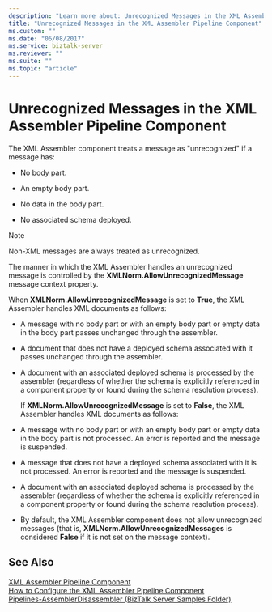 ```yaml
---
description: "Learn more about: Unrecognized Messages in the XML Assembler Pipeline Component"
title: "Unrecognized Messages in the XML Assembler Pipeline Component"
ms.custom: ""
ms.date: "06/08/2017"
ms.service: biztalk-server
ms.reviewer: ""
ms.suite: ""
ms.topic: "article"
---
```

# Unrecognized Messages in the XML Assembler Pipeline Component
The XML Assembler component treats a message as "unrecognized" if a message has:  
  
-   No body part.  
  
-   An empty body part.  
  
-   No data in the body part.  
  
-   No associated schema deployed.  
  
> [!NOTE]
>  Non-XML messages are always treated as unrecognized.  
  
 The manner in which the XML Assembler handles an unrecognized message is controlled by the **XMLNorm.AllowUnrecognizedMessage** message context property.  
  
 When **XMLNorm.AllowUnrecognizedMessage** is set to **True**, the XML Assembler handles XML documents as follows:  
  
- A message with no body part or with an empty body part or empty data in the body part passes unchanged through the assembler.  
  
- A document that does not have a deployed schema associated with it passes unchanged through the assembler.  
  
- A document with an associated deployed schema is processed by the assembler (regardless of whether the schema is explicitly referenced in a component property or found during the schema resolution process).  
  
  If **XMLNorm.AllowUnrecognizedMessage** is set to **False**, the XML Assembler handles XML documents as follows:  
  
- A message with no body part or with an empty body part or empty data in the body part is not processed. An error is reported and the message is suspended.  
  
- A message that does not have a deployed schema associated with it is not processed. An error is reported and the message is suspended.  
  
- A document with an associated deployed schema is processed by the assembler (regardless of whether the schema is explicitly referenced in a component property or found during the schema resolution process).  
  
- By default, the XML Assembler component does not allow unrecognized messages (that is, **XMLNorm.AllowUnrecognizedMessages** is considered **False** if it is not set on the message context).  
  
## See Also  
 [XML Assembler Pipeline Component](../core/xml-assembler-pipeline-component.md)   
 [How to Configure the XML Assembler Pipeline Component](../core/how-to-configure-the-xml-assembler-pipeline-component.md)   
 [Pipelines-AssemblerDisassembler (BizTalk Server Samples Folder)](../core/pipelines-assemblerdisassembler-biztalk-server-samples-folder.md)
